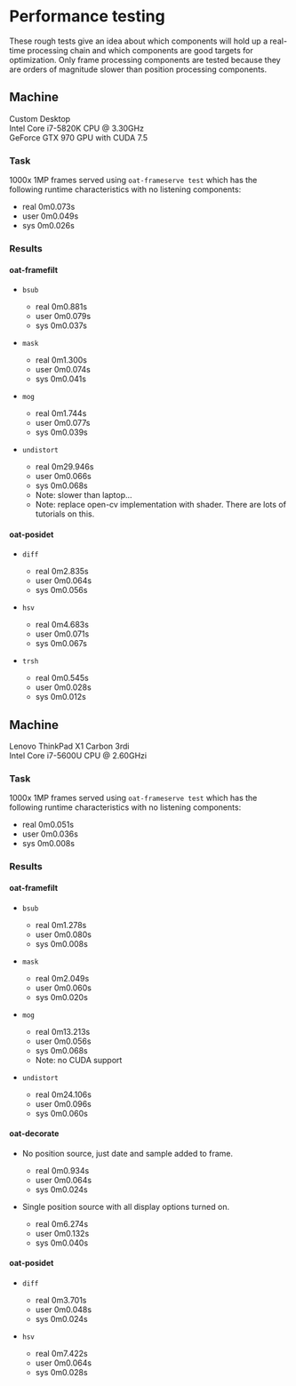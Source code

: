 # Performance testing
These rough tests give an idea about which components will hold up a real-time
processing chain and which components are good targets for optimization. Only
frame processing components are tested because they are orders of magnitude
slower than position processing components.

## Machine
Custom Desktop<br /> 
Intel Core i7-5820K CPU @ 3.30GHz<br />
GeForce GTX 970 GPU with CUDA 7.5

### Task
1000x 1MP frames served using `oat-frameserve test` which has
the following runtime characteristics with no listening
components:
- real	0m0.073s
- user	0m0.049s
- sys	0m0.026s

### Results

#### oat-framefilt

- `bsub`
  - real	0m0.881s
  - user	0m0.079s
  - sys	    0m0.037s

- `mask`
  - real	0m1.300s
  - user	0m0.074s
  - sys	    0m0.041s

- `mog`
  - real	0m1.744s
  - user	0m0.077s
  - sys	    0m0.039s

- `undistort`
  - real	0m29.946s
  - user    0m0.066s
  - sys	    0m0.068s
  - Note: slower than laptop...
  - Note: replace open-cv implementation with shader. There are lots of
    tutorials on this.


#### oat-posidet

- `diff`
  - real	0m2.835s
  - user	0m0.064s
  - sys	    0m0.056s

- `hsv`
  - real	0m4.683s
  - user	0m0.071s
  - sys	    0m0.067s

- `trsh`
  - real	0m0.545s
  - user	0m0.028s
  - sys	    0m0.012s

## Machine
Lenovo ThinkPad X1 Carbon 3rdi<br />
Intel Core i7-5600U CPU @ 2.60GHzi

### Task
1000x 1MP frames served using `oat-frameserve test` which has the following
runtime characteristics with no listening components:

- real   0m0.051s
- user   0m0.036s
- sys    0m0.008s

### Results

#### oat-framefilt

- `bsub`
  - real    0m1.278s
  - user    0m0.080s
  - sys     0m0.008s

- `mask`
  - real    0m2.049s
  - user    0m0.060s
  - sys     0m0.020s

- `mog`
  - real    0m13.213s
  - user    0m0.056s
  - sys     0m0.068s
  - Note: no CUDA support

- `undistort`
  - real    0m24.106s
  - user    0m0.096s
  - sys     0m0.060s

#### oat-decorate

- No position source, just date and sample added to frame.
  - real    0m0.934s
  - user	0m0.064s
  - sys	    0m0.024s

- Single position source with all display options turned on.
  - real	0m6.274s
  - user	0m0.132s
  - sys	    0m0.040s

#### oat-posidet

- `diff`
  - real  0m3.701s
  - user  0m0.048s
  - sys   0m0.024s

- `hsv`
  - real  0m7.422s
  - user  0m0.064s
  - sys   0m0.028s

  
